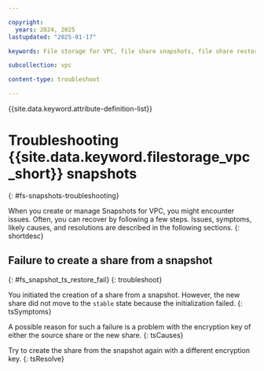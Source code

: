 ```yaml
---

copyright:
  years: 2024, 2025
lastupdated: "2025-01-17"

keywords: File storage for VPC, file share snapshots, file share restore

subcollection: vpc

content-type: troubleshoot

---
```


{{site.data.keyword.attribute-definition-list}}

# Troubleshooting {{site.data.keyword.filestorage_vpc_short}} snapshots
{: #fs-snapshots-troubleshooting}



When you create or manage Snapshots for VPC, you might encounter issues. Often, you can recover by following a few steps. Issues, symptoms, likely causes, and resolutions are described in the following sections.
{: shortdesc}

## Failure to create a share from a snapshot
{: #fs_snapshot_ts_restore_fail}
{: troubleshoot}

You initiated the creation of a share from a snapshot. However, the new share did not move to the `stable` state because the initialization failed. 
{: tsSymptoms}

A possible reason for such a failure is a problem with the encryption key of either the source share or the new share.
{: tsCauses}

Try to create the share from the snapshot again with a different encryption key.
{: tsResolve}
